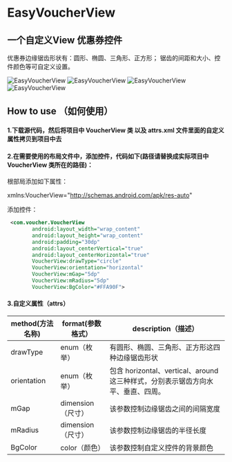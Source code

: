 # EasyVoucherView
## 一个自定义View 优惠券控件

优惠券边缘锯齿形状有：圆形、椭圆、三角形、正方形；
锯齿的间距和大小、控件颜色等可自定义设置。

![EasyVoucherView](https://github.com/xiaosong520/EasyVoucherView/blob/master/preview/circle.png)
![EasyVoucherView](https://github.com/xiaosong520/EasyVoucherView/blob/master/preview/ellipse.png)
![EasyVoucherView](https://github.com/xiaosong520/EasyVoucherView/blob/master/preview/square.png)
![EasyVoucherView](https://github.com/xiaosong520/EasyVoucherView/blob/master/preview/triangle.png)
## How to use （如何使用）

#### 1.下载源代码，然后将项目中 VoucherView 类 以及 attrs.xml 文件里面的自定义属性拷贝到项目中去

#### 2.在需要使用的布局文件中，添加控件，代码如下(路径请替换成实际项目中 VoucherView 类所在的路径)：

根部局添加如下属性：

xmlns:VoucherView="http://schemas.android.com/apk/res-auto"

添加控件：

```xml
 <com.voucher.VoucherView
        android:layout_width="wrap_content"
        android:layout_height="wrap_content"
        android:padding="30dp"
        android:layout_centerVertical="true"
        android:layout_centerHorizontal="true"
        VoucherView:drawType="circle"
        VoucherView:orientation="horizontal"
        VoucherView:mGap="5dp"
        VoucherView:mRadius="5dp"
        VoucherView:BgColor="#FFA90F">
```
#### 3.自定义属性（attrs）

|method(方法名称)|format(参数格式）|description（描述）|
|---|---|---|
|drawType|enum（枚举）|有圆形、椭圆、三角形、正方形这四种边缘锯齿形状
|orientation|enum（枚举）|包含 horizontal、vertical、around 这三种样式，分别表示锯齿方向水平、垂直、四周。
|mGap|dimension（尺寸）|该参数控制边缘锯齿之间的间隔宽度
|mRadius|dimension（尺寸）|该参数控制边缘锯齿的半径长度
|BgColor|color（颜色）|该参数控制自定义控件的背景颜色


